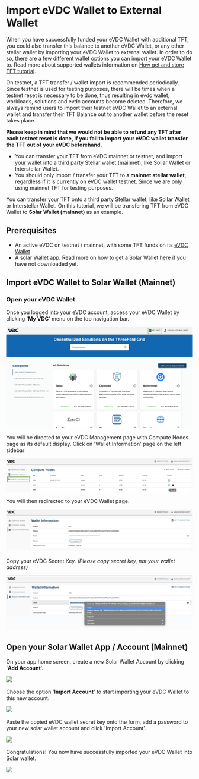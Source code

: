 # Import eVDC Wallet to External Wallet

When you have successfully funded your eVDC Wallet with additional TFT, you could also transfer this balance to another eVDC Wallet, or any other stellar wallet by importing your eVDC Wallet to external wallet. In order to do so, there are a few different wallet options you can import your eVDC Wallet to. Read more about supported wallets information on [How get and store TFT tutorial](https://manual2.threefold.io/#/mainnet_gettft).

On testnet, a TFT transfer / wallet import is recommended periodically. Since testnet is used for testing purposes, there will be times when a testnet reset is necessary to be done, thus resulting in evdc wallet, workloads, solutions and evdc accounts become deleted. Therefore, we always remind users to import their testnet eVDC Wallet to an external wallet and transfer their TFT Balance out to another wallet before the reset takes place. 

__Please keep in mind that we would not be able to refund any TFT after each testnet reset is done, if you fail to import your eVDC wallet transfer the TFT out of your eVDC beforehand.__

- You can transfer your TFT from eVDC mainnet or testnet, and import your wallet into a third party Stellar wallet (mainnet), like Sollar Wallet or Interstellar Wallet. 
-  You should only import / transfer your TFT to __a mainnet stellar wallet__, regardless if it is currently on eVDC wallet testnet. Since we are only using mainnet TFT for testing purposes.

You can transfer your TFT onto a third party Stellar wallet; like Sollar Wallet or Interstellar Wallet. On this tutorial, we will be transfering TFT from eVDC Wallet to __Solar Wallet (mainnet)__ as an example.

## Prerequisites

- An active eVDC on testnet / mainnet, with some TFT funds on its [eVDC Wallet](evdc_wallet.md)
- A [solar Wallet](solarwallet.io) app. Read more on how to get a Solar Wallet [here](solar_wallet.md) if you have not downloaded yet.

## Import eVDC Wallet to Solar Wallet (Mainnet)

### Open your eVDC Wallet

Once you logged into your eVDC account, access your eVDC Wallet by clicking '__My VDC__' menu on the top navigation bar.

![](./img/myvdc.png)

You will be directed to your eVDC Management page with Compute Nodes page as its default display. Click on 'Wallet Information' page on the left sidebar

![](./img/walletpage.png)

You will then redirected to your eVDC Wallet page.

![](./img/walletinfo.png)

Copy your eVDC Secret Key. _(Please copy secret key, not your wallet address)_

![](./img/copy_secret.png)


## Open your Solar Wallet App / Account (Mainnet)

On your app home screen, create a new Solar Wallet Account by clicking '__Add Account__'.

![](add_account.png)

Choose the option '__Import Account__' to start importing your eVDC Wallet to this new account.

![](account_option.png)

Paste the copied eVDC wallet secret key onto the form, add a password to your new solar wallet account and click 'Import Account'.

![](import_account.png)

Congratulations! You now have successfully imported your eVDC Wallet into Solar wallet.

![](newwallet.png)
